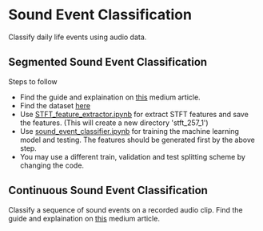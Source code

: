 
# Sound Event Classification
Classify daily life events using audio data. 

## Segmented Sound Event Classification
Steps to follow
- Find the guide and explaination on [this](https://medium.com/@chathuranga.15/sound-event-classification-using-machine-learning-8768092beafc) medium article.
- Find the dataset [here](https://drive.google.com/drive/folders/1tPk7fjftHhHK7vF7iX5XhRi34dz3seh2?usp=sharing)
- Use [STFT_feature_extractor.ipynb](https://github.com/chathuranga95/SoundEventClassification/blob/master/STFT_feature_extractor.ipynb "STFT_feature_extractor.ipynb") for extract STFT features and save the features. (This will create a new directory 'stft_257_1')
- Use [sound_event_classifier.ipynb](https://github.com/chathuranga95/SoundEventClassification/blob/master/sound_event_classifier.ipynb "sound_event_classifier.ipynb") for training the machine learning model and testing. The features should be generated first by the above step.
- You may use a different train, validation and test splitting scheme by changing the code.

## Continuous Sound Event Classification

Classify a sequence of sound events on a recorded audio clip. Find the guide and explaination on [this](https://medium.com/@chathuranga.15/real-time-sound-event-classification-83e892cf187e) medium article.

